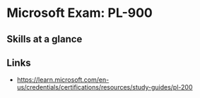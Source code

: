 # Microsoft Exam: PL-900


## Skills at a glance



## Links

- https://learn.microsoft.com/en-us/credentials/certifications/resources/study-guides/pl-200